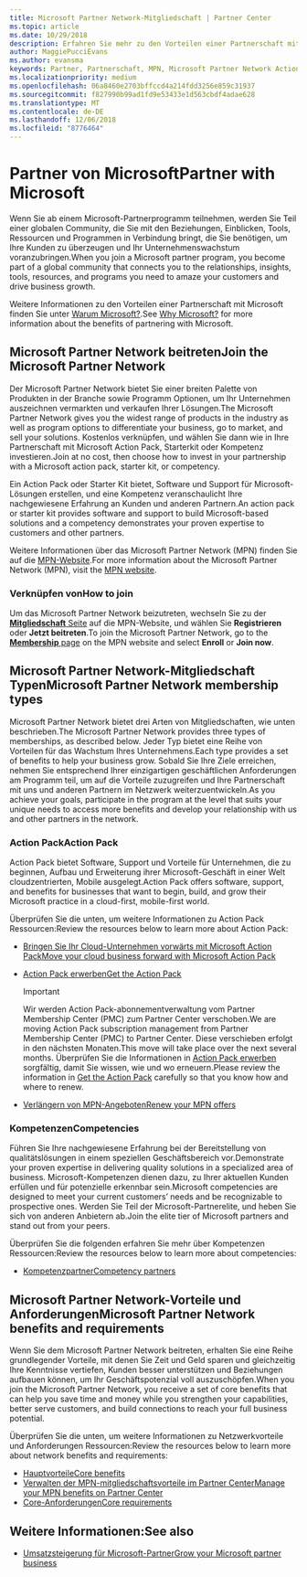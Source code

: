 ```yaml
---
title: Microsoft Partner Network-Mitgliedschaft | Partner Center
ms.topic: article
ms.date: 10/29/2018
description: Erfahren Sie mehr zu den Vorteilen einer Partnerschaft mit Microsoft.
author: MaggiePucciEvans
ms.author: evansma
keywords: Partner, Partnerschaft, MPN, Microsoft Partner Network Action Pack, MAPS, Aktion Pack-Abonnement, Vorteile, MPN-Vorteile, Mitgliedschaft, Silver, Gold, Kompetenzen
ms.localizationpriority: medium
ms.openlocfilehash: 06a8460e2703bffccd4a214fdd3256e859c31937
ms.sourcegitcommit: f827990b99ad1fd9e53433e1d563cbdf4adae628
ms.translationtype: MT
ms.contentlocale: de-DE
ms.lasthandoff: 12/06/2018
ms.locfileid: "8776464"
---
```

# <a name="partner-with-microsoft"></a><span data-ttu-id="bc3dd-104">Partner von Microsoft</span><span class="sxs-lookup"><span data-stu-id="bc3dd-104">Partner with Microsoft</span></span>

<span data-ttu-id="bc3dd-105">Wenn Sie ab einem Microsoft-Partnerprogramm teilnehmen, werden Sie Teil einer globalen Community, die Sie mit den Beziehungen, Einblicken, Tools, Ressourcen und Programmen in Verbindung bringt, die Sie benötigen, um Ihre Kunden zu überzeugen und Ihr Unternehmenswachstum voranzubringen.</span><span class="sxs-lookup"><span data-stu-id="bc3dd-105">When you join a Microsoft partner program, you become part of a global community that connects you to the relationships, insights, tools, resources, and programs you need to amaze your customers and drive business growth.</span></span>

<span data-ttu-id="bc3dd-106">Weitere Informationen zu den Vorteilen einer Partnerschaft mit Microsoft finden Sie unter [Warum Microsoft?](https://partner.microsoft.com/business-opportunities/why-microsoft).</span><span class="sxs-lookup"><span data-stu-id="bc3dd-106">See [Why Microsoft?](https://partner.microsoft.com/business-opportunities/why-microsoft) for more information about the benefits of partnering with Microsoft.</span></span> 

## <a name="join-the-microsoft-partner-network"></a><span data-ttu-id="bc3dd-107">Microsoft Partner Network beitreten</span><span class="sxs-lookup"><span data-stu-id="bc3dd-107">Join the Microsoft Partner Network</span></span>

<!-- 12/5/18 The content below was copied and pasted directly from the Membership page of the MPN site (https://partner.microsoft.com/en-us/membership)-->

<span data-ttu-id="bc3dd-108">Der Microsoft Partner Network bietet Sie einer breiten Palette von Produkten in der Branche sowie Programm Optionen, um Ihr Unternehmen auszeichnen vermarkten und verkaufen Ihrer Lösungen.</span><span class="sxs-lookup"><span data-stu-id="bc3dd-108">The Microsoft Partner Network gives you the widest range of products in the industry as well as program options to differentiate your business, go to market, and sell your solutions.</span></span> <span data-ttu-id="bc3dd-109">Kostenlos verknüpfen, und wählen Sie dann wie in Ihre Partnerschaft mit Microsoft Action Pack, Starterkit oder Kompetenz investieren.</span><span class="sxs-lookup"><span data-stu-id="bc3dd-109">Join at no cost, then choose how to invest in your partnership with a Microsoft action pack, starter kit, or competency.</span></span>

<span data-ttu-id="bc3dd-110">Ein Action Pack oder Starter Kit bietet, Software und Support für Microsoft-Lösungen erstellen, und eine Kompetenz veranschaulicht Ihre nachgewiesene Erfahrung an Kunden und anderen Partnern.</span><span class="sxs-lookup"><span data-stu-id="bc3dd-110">An action pack or starter kit provides software and support to build Microsoft-based solutions and a competency demonstrates your proven expertise to customers and other partners.</span></span>

<span data-ttu-id="bc3dd-111">Weitere Informationen über das Microsoft Partner Network (MPN) finden Sie auf die [MPN-Website](https://partner.microsoft.com/commercial).</span><span class="sxs-lookup"><span data-stu-id="bc3dd-111">For more information about the Microsoft Partner Network (MPN), visit the [MPN website](https://partner.microsoft.com/commercial).</span></span>

### <a name="how-to-join"></a><span data-ttu-id="bc3dd-112">Verknüpfen von</span><span class="sxs-lookup"><span data-stu-id="bc3dd-112">How to join</span></span>

<span data-ttu-id="bc3dd-113">Um das Microsoft Partner Network beizutreten, wechseln Sie zu der [ **Mitgliedschaft** Seite](https://partner.microsoft.com/membership) auf die MPN-Website, und wählen Sie **Registrieren** oder **Jetzt beitreten**.</span><span class="sxs-lookup"><span data-stu-id="bc3dd-113">To join the Microsoft Partner Network, go to the [**Membership** page](https://partner.microsoft.com/membership) on the MPN website and select **Enroll** or **Join now**.</span></span>

## <a name="microsoft-partner-network-membership-types"></a><span data-ttu-id="bc3dd-114">Microsoft Partner Network-Mitgliedschaft Typen</span><span class="sxs-lookup"><span data-stu-id="bc3dd-114">Microsoft Partner Network membership types</span></span>

<!-- 12/5/18 The content below was copied and pasted directly from the Membership pages of the MPN site (https://partner.microsoft.com/en-us/membership)-->

<span data-ttu-id="bc3dd-115">Microsoft Partner Network bietet drei Arten von Mitgliedschaften, wie unten beschrieben.</span><span class="sxs-lookup"><span data-stu-id="bc3dd-115">The Microsoft Partner Network provides three types of memberships, as described below.</span></span> <span data-ttu-id="bc3dd-116">Jeder Typ bietet eine Reihe von Vorteilen für das Wachstum Ihres Unternehmens.</span><span class="sxs-lookup"><span data-stu-id="bc3dd-116">Each type provides a set of benefits to help your business grow.</span></span> <span data-ttu-id="bc3dd-117">Sobald Sie Ihre Ziele erreichen, nehmen Sie entsprechend Ihrer einzigartigen geschäftlichen Anforderungen am Programm teil, um auf die Vorteile zuzugreifen und Ihre Partnerschaft mit uns und anderen Partnern im Netzwerk weiterzuentwickeln.</span><span class="sxs-lookup"><span data-stu-id="bc3dd-117">As you achieve your goals, participate in the program at the level that suits your unique needs to access more benefits and develop your relationship with us and other partners in the network.</span></span>

### <a name="action-pack"></a><span data-ttu-id="bc3dd-118">Action Pack</span><span class="sxs-lookup"><span data-stu-id="bc3dd-118">Action Pack</span></span>

<span data-ttu-id="bc3dd-119">Action Pack bietet Software, Support und Vorteile für Unternehmen, die zu beginnen, Aufbau und Erweiterung ihrer Microsoft-Geschäft in einer Welt cloudzentrierten, Mobile ausgelegt.</span><span class="sxs-lookup"><span data-stu-id="bc3dd-119">Action Pack offers software, support, and benefits for businesses that want to begin, build, and grow their Microsoft practice in a cloud-first, mobile-first world.</span></span> 

<span data-ttu-id="bc3dd-120">Überprüfen Sie die unten, um weitere Informationen zu Action Pack Ressourcen:</span><span class="sxs-lookup"><span data-stu-id="bc3dd-120">Review the resources below to learn more about Action Pack:</span></span>

- [<span data-ttu-id="bc3dd-121">Bringen Sie Ihr Cloud-Unternehmen vorwärts mit Microsoft Action Pack</span><span class="sxs-lookup"><span data-stu-id="bc3dd-121">Move your cloud business forward with Microsoft Action Pack</span></span>](https://partner.microsoft.com/membership/action-pack)
- [<span data-ttu-id="bc3dd-122">Action Pack erwerben</span><span class="sxs-lookup"><span data-stu-id="bc3dd-122">Get the Action Pack</span></span>](mpn-get-action-pack.md)
  
    >[!IMPORTANT]
    ><span data-ttu-id="bc3dd-123">Wir werden Action Pack-abonnementverwaltung vom Partner Membership Center (PMC) zum Partner Center verschoben.</span><span class="sxs-lookup"><span data-stu-id="bc3dd-123">We are moving Action Pack subscription management from Partner Membership Center (PMC) to Partner Center.</span></span> <span data-ttu-id="bc3dd-124">Diese verschieben erfolgt in den nächsten Monaten.</span><span class="sxs-lookup"><span data-stu-id="bc3dd-124">This move will take place over the next several months.</span></span> <span data-ttu-id="bc3dd-125">Überprüfen Sie die Informationen in [Action Pack erwerben](mpn-get-action-pack.md) sorgfältig, damit Sie wissen, wie und wo erneuern.</span><span class="sxs-lookup"><span data-stu-id="bc3dd-125">Please review the information in [Get the Action Pack](mpn-get-action-pack.md) carefully so that you know how and where to renew.</span></span>  

- [<span data-ttu-id="bc3dd-126">Verlängern von MPN-Angeboten</span><span class="sxs-lookup"><span data-stu-id="bc3dd-126">Renew your MPN offers</span></span>](renew-mpn-offers.md)

### <a name="competencies"></a><span data-ttu-id="bc3dd-127">Kompetenzen</span><span class="sxs-lookup"><span data-stu-id="bc3dd-127">Competencies</span></span>

<span data-ttu-id="bc3dd-128">Führen Sie Ihre nachgewiesene Erfahrung bei der Bereitstellung von qualitätslösungen in einem speziellen Geschäftsbereich vor.</span><span class="sxs-lookup"><span data-stu-id="bc3dd-128">Demonstrate your proven expertise in delivering quality solutions in a specialized area of business.</span></span> <span data-ttu-id="bc3dd-129">Microsoft-Kompetenzen dienen dazu, zu Ihrer aktuellen Kunden erfüllen und für potenzielle erkennbar sein.</span><span class="sxs-lookup"><span data-stu-id="bc3dd-129">Microsoft competencies are designed to meet your current customers’ needs and be recognizable to prospective ones.</span></span> <span data-ttu-id="bc3dd-130">Werden Sie Teil der Microsoft-Partnerelite, und heben Sie sich von anderen Anbietern ab.</span><span class="sxs-lookup"><span data-stu-id="bc3dd-130">Join the elite tier of Microsoft partners and stand out from your peers.</span></span>

<span data-ttu-id="bc3dd-131">Überprüfen Sie die folgenden erfahren Sie mehr über Kompetenzen Ressourcen:</span><span class="sxs-lookup"><span data-stu-id="bc3dd-131">Review the resources below to learn more about competencies:</span></span>

- [<span data-ttu-id="bc3dd-132">Kompetenzpartner</span><span class="sxs-lookup"><span data-stu-id="bc3dd-132">Competency partners</span></span>](https://partner.microsoft.com/membership/competencies)

## <a name="microsoft-partner-network-benefits-and-requirements"></a><span data-ttu-id="bc3dd-133">Microsoft Partner Network-Vorteile und Anforderungen</span><span class="sxs-lookup"><span data-stu-id="bc3dd-133">Microsoft Partner Network benefits and requirements</span></span>

<span data-ttu-id="bc3dd-134">Wenn Sie dem Microsoft Partner Network beitreten, erhalten Sie eine Reihe grundlegender Vorteile, mit denen Sie Zeit und Geld sparen und gleichzeitig Ihre Kenntnisse vertiefen, Kunden besser unterstützen und Beziehungen aufbauen können, um Ihr Geschäftspotenzial voll auszuschöpfen.</span><span class="sxs-lookup"><span data-stu-id="bc3dd-134">When you join the Microsoft Partner Network, you receive a set of core benefits that can help you save time and money while you strengthen your capabilities, better serve customers, and build connections to reach your full business potential.</span></span>

<span data-ttu-id="bc3dd-135">Überprüfen Sie die unten, um weitere Informationen zu Netzwerkvorteile und Anforderungen Ressourcen:</span><span class="sxs-lookup"><span data-stu-id="bc3dd-135">Review the resources below to learn more about network benefits and requirements:</span></span>

- [<span data-ttu-id="bc3dd-136">Hauptvorteile</span><span class="sxs-lookup"><span data-stu-id="bc3dd-136">Core benefits</span></span>](https://partner.microsoft.com/en-us/membership/core-benefits#simple-tab-content-1)
- [<span data-ttu-id="bc3dd-137">Verwalten der MPN-mitgliedschaftsvorteile im Partner Center</span><span class="sxs-lookup"><span data-stu-id="bc3dd-137">Manage your MPN benefits on Partner Center</span></span>](manage-your-partner-network-benefits.md)
- [<span data-ttu-id="bc3dd-138">Core-Anforderungen</span><span class="sxs-lookup"><span data-stu-id="bc3dd-138">Core requirements</span></span>](https://partner.microsoft.com/en-us/membership/core-benefits#simple-tab-content-2)

## <a name="see-also"></a><span data-ttu-id="bc3dd-139">Weitere Informationen:</span><span class="sxs-lookup"><span data-stu-id="bc3dd-139">See also</span></span>
- [<span data-ttu-id="bc3dd-140">Umsatzsteigerung für Microsoft-Partner</span><span class="sxs-lookup"><span data-stu-id="bc3dd-140">Grow your Microsoft partner business</span></span>](grow-your-business.md)
